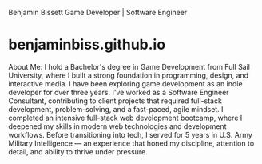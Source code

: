 Benjamin Bissett
Game Developer | Software Engineer

# benjaminbiss.github.io

About Me:
I hold a Bachelor's degree in Game Development from Full Sail University, where I built a strong foundation in programming, design, and interactive media. I have been exploring game development as an indie developer for over three years. I've worked as a Software Engineer Consultant, contributing to client projects that required full-stack development, problem-solving, and a fast-paced, agile mindset. I completed an intensive full-stack web development bootcamp, where I deepened my skills in modern web technologies and development workflows. 
Before transitioning into tech, I served for 5 years in U.S. Army Military Intelligence — an experience that honed my discipline, attention to detail, and ability to thrive under pressure.
